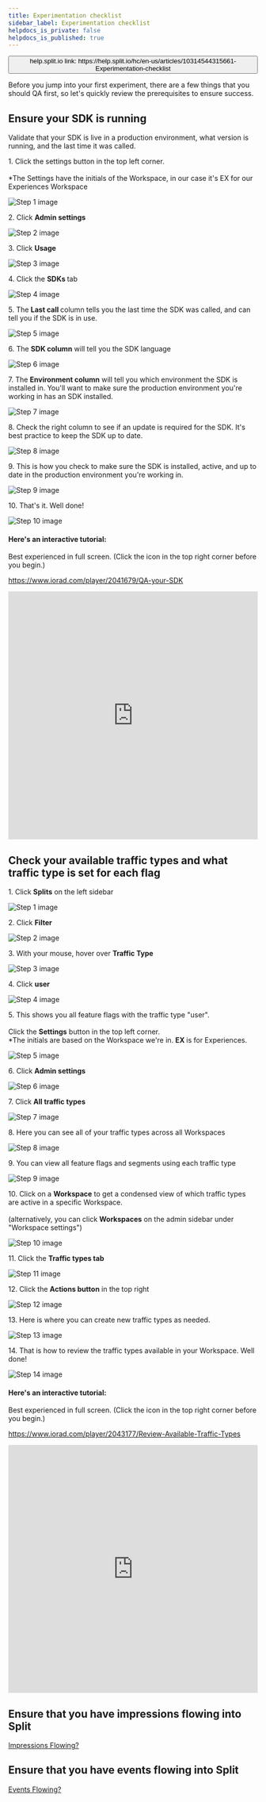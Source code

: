 ```yaml
---
title: Experimentation checklist
sidebar_label: Experimentation checklist
helpdocs_is_private: false
helpdocs_is_published: true
---
```


<p>
  <button style={{borderRadius:'8px', border:'1px', fontFamily:'Courier New', fontWeight:'800', textAlign:'left'}}> help.split.io link: https://help.split.io/hc/en-us/articles/10314544315661-Experimentation-checklist </button>
</p>

<p>
  Before you jump into your first experiment, there are a few things that you should QA first, so let's quickly review the prerequisites to ensure success.
</p>

## Ensure your SDK is running

<p>
  Validate that your SDK is live in a production environment, what version is running, and the last time it was called.
</p>
<div style={{maxWidth: '100%', width: '800px', margin: '0 auto'}}>
  <div style={{display: 'none'}}>
    <p style={{fontSize: '15px', lineHeight: '136%', marginTop: '59px', marginBottom: '51px'}}>
      1. Click the settings button in the top left corner.<br />
      <br />
      *The Settings have the initials of the Workspace, in our case it's EX
      for our Experiences Workspace
    </p>
    <p style={{textAlign: 'center'}}>
      <img style={{maxWidth: '100%', maxHeight: '100%', border: 'none'}} src="https://www.iorad.com/api/tutorial/stepScreenshot?tutorial_id=2041679&amp;step_number=1&amp;width=800&amp;height=600&amp;mobile_width=450&amp;mobile_height=400&amp;apply_resize=true&amp;min_zoom=0.5" alt="Step 1 image" />
    </p>
    <p style={{fontSize: '15px', lineHeight: '136%', marginTop: '59px', marginBottom: '51px'}}>
      2. Click
      <strong>Admin settings</strong>
    </p>
    <p style={{textAlign: 'center'}}>
      <img src="https://www.iorad.com/api/tutorial/stepScreenshot?tutorial_id=2041679&amp;step_number=2&amp;width=800&amp;height=600&amp;mobile_width=450&amp;mobile_height=400&amp;apply_resize=true&amp;min_zoom=0.5" alt="Step 2 image" />
    </p>
    <p style={{fontSize: '15px', lineHeight: '136%', marginTop: '59px', marginBottom: '51px'}}>
      3. Click
      <strong>Usage</strong>
    </p>
    <p style={{textAlign: 'center'}}>
      <img src="https://www.iorad.com/api/tutorial/stepScreenshot?tutorial_id=2041679&amp;step_number=3&amp;width=800&amp;height=600&amp;mobile_width=450&amp;mobile_height=400&amp;apply_resize=true&amp;min_zoom=0.5" alt="Step 3 image" />
    </p>
    <p style={{fontSize: '15px', lineHeight: '136%', marginTop: '59px', marginBottom: '51px'}}>
      4. Click the
      <strong>SDKs </strong>tab
    </p>
    <p style={{textAlign: 'center'}}>
      <img src="https://www.iorad.com/api/tutorial/stepScreenshot?tutorial_id=2041679&amp;step_number=4&amp;width=800&amp;height=600&amp;mobile_width=450&amp;mobile_height=400&amp;apply_resize=true&amp;min_zoom=0.5" alt="Step 4 image" />
    </p>
    <p style={{fontSize: '15px', lineHeight: '136%', marginTop: '59px', marginBottom: '51px'}}>
      5. The
      <strong>Last call </strong>column
      tells you the last time the SDK was called, and can tell you if the SDK
      is in use.
    </p>
    <p style={{textAlign: 'center'}}>
      <img src="https://www.iorad.com/api/tutorial/stepScreenshot?tutorial_id=2041679&amp;step_number=5&amp;width=800&amp;height=600&amp;mobile_width=450&amp;mobile_height=400&amp;apply_resize=true&amp;min_zoom=0.5" alt="Step 5 image" />
    </p>
    <p style={{fontSize: '15px', lineHeight: '136%', marginTop: '59px', marginBottom: '51px'}}>
      6. The
      <strong>SDK column</strong>
      will tell you the SDK language
    </p>
    <p style={{textAlign: 'center'}}>
      <img src="https://www.iorad.com/api/tutorial/stepScreenshot?tutorial_id=2041679&amp;step_number=6&amp;width=800&amp;height=600&amp;mobile_width=450&amp;mobile_height=400&amp;apply_resize=true&amp;min_zoom=0.5" alt="Step 6 image" />
    </p>
    <p style={{fontSize: '15px', lineHeight: '136%', marginTop: '59px', marginBottom: '51px'}}>
      7. The
      <strong>Environment column</strong>
      will tell you which environment the SDK is installed in. You'll want
      to make sure the production environment you're working in has an SDK
      installed.
    </p>
    <p style={{textAlign: 'center'}}>
      <img src="https://www.iorad.com/api/tutorial/stepScreenshot?tutorial_id=2041679&amp;step_number=7&amp;width=800&amp;height=600&amp;mobile_width=450&amp;mobile_height=400&amp;apply_resize=true&amp;min_zoom=0.5" alt="Step 7 image" />
    </p>
    <p style={{fontSize: '15px', lineHeight: '136%', marginTop: '59px', marginBottom: '51px'}}>
      8. Check the right column to see if an update is required for the SDK.
      It's best practice to keep the SDK up to date.
    </p>
    <p style={{textAlign: 'center'}}>
      <img src="https://www.iorad.com/api/tutorial/stepScreenshot?tutorial_id=2041679&amp;step_number=8&amp;width=800&amp;height=600&amp;mobile_width=450&amp;mobile_height=400&amp;apply_resize=true&amp;min_zoom=0.5" alt="Step 8 image" />
    </p>
    <p style={{fontSize: '15px', lineHeight: '136%', marginTop: '59px', marginBottom: '51px'}}>
      9. This is how you check to make sure the SDK is installed, active, and
      up to date in the production environment you're working in.
    </p>
    <p style={{textAlign: 'center'}}>
      <img src="https://www.iorad.com/api/tutorial/stepScreenshot?tutorial_id=2041679&amp;step_number=9&amp;width=800&amp;height=600&amp;mobile_width=450&amp;mobile_height=400&amp;apply_resize=true&amp;min_zoom=0.5" alt="Step 9 image" />
    </p>
    <p style={{fontSize: '15px', lineHeight: '136%', marginTop: '59px', marginBottom: '51px'}}>10. That's it. Well done!</p>
    <p style={{textAlign: 'center'}}>
      <img src="https://www.iorad.com/api/tutorial/stepScreenshot?tutorial_id=2041679&amp;step_number=10&amp;width=800&amp;height=600&amp;mobile_width=450&amp;mobile_height=400&amp;apply_resize=true&amp;min_zoom=0.5" alt="Step 10 image" />
    </p>
  </div>
</div>

#### Here's an interactive tutorial:

Best experienced in full screen. (Click the icon in the top right corner before you begin.)

<p style={{display: 'none'}}>
  <a href="https://www.iorad.com/player/2041679/QA-your-SDK" target="_blank" rel="noopener">https://www.iorad.com/player/2041679/QA-your-SDK</a>
</p>
<p>
  <iframe style={{width: '100%', height: '500px'}} src="https://www.iorad.com/player/2041679/QA-your-SDK?src=iframe&amp;oembed=1" width="100%" height="500px" frameborder="0" allowfullscreen="allowfullscreen"></iframe>
</p>

## Check your available traffic types and what traffic type is set for each flag

<div>
  <div style={{display: 'none'}}>
    <p style={{fontSize: '15px', lineHeight: '136%', marginTop: '59px', marginBottom: '51px'}}>
      1. Click
      <strong>Splits</strong>
      on the left sidebar
    </p>
    <p style={{textAlign: 'center'}}>
      <img src="https://www.iorad.com/api/tutorial/stepScreenshot?tutorial_id=2043177&amp;step_number=1&amp;width=800&amp;height=600&amp;mobile_width=450&amp;mobile_height=400&amp;apply_resize=true&amp;min_zoom=0.5" alt="Step 1 image" />
    </p>
    <p style={{fontSize: '15px', lineHeight: '136%', marginTop: '59px', marginBottom: '51px'}}>
      2. Click
      <strong>Filter</strong>
    </p>
    <p style={{textAlign: 'center'}}>
      <img src="https://www.iorad.com/api/tutorial/stepScreenshot?tutorial_id=2043177&amp;step_number=2&amp;width=800&amp;height=600&amp;mobile_width=450&amp;mobile_height=400&amp;apply_resize=true&amp;min_zoom=0.5" alt="Step 2 image" />
    </p>
    <p style={{fontSize: '15px', lineHeight: '136%', marginTop: '59px', marginBottom: '51px'}}>
      3. With your mouse, hover over
      <strong>Traffic Type</strong>
    </p>
    <p style={{textAlign: 'center'}}>
      <img src="https://www.iorad.com/api/tutorial/stepScreenshot?tutorial_id=2043177&amp;step_number=3&amp;width=800&amp;height=600&amp;mobile_width=450&amp;mobile_height=400&amp;apply_resize=true&amp;min_zoom=0.5" alt="Step 3 image" />
    </p>
    <p style={{fontSize: '15px', lineHeight: '136%', marginTop: '59px', marginBottom: '51px'}}>
      4. Click
      <strong>user</strong>
    </p>
    <p style={{textAlign: 'center'}}>
      <img src="https://www.iorad.com/api/tutorial/stepScreenshot?tutorial_id=2043177&amp;step_number=4&amp;width=800&amp;height=600&amp;mobile_width=450&amp;mobile_height=400&amp;apply_resize=true&amp;min_zoom=0.5" alt="Step 4 image" />
    </p>
    <p style={{fontSize: '15px', lineHeight: '136%', marginTop: '59px', marginBottom: '51px'}}>
      5. This shows you all feature flags with the traffic type "user".<br />
      <br />
      Click the
      <strong>Settings</strong>
      button in the top left corner.<br />
      *The initials are based on the Workspace we're in.
      <strong>EX </strong>is for
      Experiences.
    </p>
    <p style={{textAlign: 'center'}}>
      <img src="https://www.iorad.com/api/tutorial/stepScreenshot?tutorial_id=2043177&amp;step_number=5&amp;width=800&amp;height=600&amp;mobile_width=450&amp;mobile_height=400&amp;apply_resize=true&amp;min_zoom=0.5" alt="Step 5 image" />
    </p>
    <p style={{fontSize: '15px', lineHeight: '136%', marginTop: '59px', marginBottom: '51px'}}>
      6. Click
      <strong>Admin settings</strong>
    </p>
    <p style={{textAlign: 'center'}}>
      <img src="https://www.iorad.com/api/tutorial/stepScreenshot?tutorial_id=2043177&amp;step_number=6&amp;width=800&amp;height=600&amp;mobile_width=450&amp;mobile_height=400&amp;apply_resize=true&amp;min_zoom=0.5" alt="Step 6 image" />
    </p>
    <p style={{fontSize: '15px', lineHeight: '136%', marginTop: '59px', marginBottom: '51px'}}>
      7. Click
      <strong>All traffic types</strong>
    </p>
    <p style={{textAlign: 'center'}}>
      <img src="https://www.iorad.com/api/tutorial/stepScreenshot?tutorial_id=2043177&amp;step_number=7&amp;width=800&amp;height=600&amp;mobile_width=450&amp;mobile_height=400&amp;apply_resize=true&amp;min_zoom=0.5" alt="Step 7 image" />
    </p>
    <p style={{fontSize: '15px', lineHeight: '136%', marginTop: '59px', marginBottom: '51px'}}>
      8. Here you can see all of your traffic types across all Workspaces
    </p>
    <p style={{textAlign: 'center'}}>
      <img src="https://www.iorad.com/api/tutorial/stepScreenshot?tutorial_id=2043177&amp;step_number=8&amp;width=800&amp;height=600&amp;mobile_width=450&amp;mobile_height=400&amp;apply_resize=true&amp;min_zoom=0.5" alt="Step 8 image" />
    </p>
    <p style={{fontSize: '15px', lineHeight: '136%', marginTop: '59px', marginBottom: '51px'}}>
      9. You can view all feature flags and segments using each traffic type
    </p>
    <p style={{textAlign: 'center'}}>
      <img src="https://www.iorad.com/api/tutorial/stepScreenshot?tutorial_id=2043177&amp;step_number=9&amp;width=800&amp;height=600&amp;mobile_width=450&amp;mobile_height=400&amp;apply_resize=true&amp;min_zoom=0.5" alt="Step 9 image" />
    </p>
    <p style={{fontSize: '15px', lineHeight: '136%', marginTop: '59px', marginBottom: '51px'}}>
      10. Click on a
      <strong>Workspace</strong>
      to get a condensed view of which traffic types are active in a specific
      Workspace.<br />
      <br />
      (alternatively, you can click
      <strong>Workspaces</strong>
      on the admin sidebar under "Workspace settings")
    </p>
    <p style={{textAlign: 'center'}}>
      <img src="https://www.iorad.com/api/tutorial/stepScreenshot?tutorial_id=2043177&amp;step_number=10&amp;width=800&amp;height=600&amp;mobile_width=450&amp;mobile_height=400&amp;apply_resize=true&amp;min_zoom=0.5" alt="Step 10 image" />
    </p>
    <p style={{fontSize: '15px', lineHeight: '136%', marginTop: '59px', marginBottom: '51px'}}>
      11. Click the
      <strong>Traffic types tab</strong>
    </p>
    <p style={{textAlign: 'center'}}>
      <img src="https://www.iorad.com/api/tutorial/stepScreenshot?tutorial_id=2043177&amp;step_number=11&amp;width=800&amp;height=600&amp;mobile_width=450&amp;mobile_height=400&amp;apply_resize=true&amp;min_zoom=0.5" alt="Step 11 image" />
    </p>
    <p style={{fontSize: '15px', lineHeight: '136%', marginTop: '59px', marginBottom: '51px'}}>
      12. Click the
      <strong>Actions button</strong>
      in the top right
    </p>
    <p style={{textAlign: 'center'}}>
      <img src="https://www.iorad.com/api/tutorial/stepScreenshot?tutorial_id=2043177&amp;step_number=12&amp;width=800&amp;height=600&amp;mobile_width=450&amp;mobile_height=400&amp;apply_resize=true&amp;min_zoom=0.5" alt="Step 12 image" />
    </p>
    <p style={{fontSize: '15px', lineHeight: '136%', marginTop: '59px', marginBottom: '51px'}}>
      13. Here is where you can create new traffic types as needed.
    </p>
    <p style={{textAlign: 'center'}}>
      <img src="https://www.iorad.com/api/tutorial/stepScreenshot?tutorial_id=2043177&amp;step_number=13&amp;width=800&amp;height=600&amp;mobile_width=450&amp;mobile_height=400&amp;apply_resize=true&amp;min_zoom=0.5" alt="Step 13 image" />
    </p>
    <p style={{fontSize: '15px', lineHeight: '136%', marginTop: '59px', marginBottom: '51px'}}>
      14. That is how to review the traffic types available in your Workspace.
      Well done!
    </p>
    <p style={{textAlign: 'center'}}>
      <img src="https://www.iorad.com/api/tutorial/stepScreenshot?tutorial_id=2043177&amp;step_number=14&amp;width=800&amp;height=600&amp;mobile_width=450&amp;mobile_height=400&amp;apply_resize=true&amp;min_zoom=0.5" alt="Step 14 image" />
    </p>
  </div>
</div>

#### Here's an interactive tutorial:

Best experienced in full screen. (Click the icon in the top right corner before you begin.)

<p style={{display: 'none'}}>
  <a href="https://www.iorad.com/player/2043177/Review-Available-Traffic-Types" target="_blank" rel="noopener">https://www.iorad.com/player/2043177/Review-Available-Traffic-Types</a>
</p>
<p>
  <iframe style={{width: '100%', height: '500px'}} src="https://www.iorad.com/player/2043177/Review-Available-Traffic-Types?src=iframe&amp;oembed=1" width="100%" height="500px" frameborder="0" allowfullscreen="allowfullscreen"></iframe>
</p>

## Ensure that you have impressions flowing into Split

<p>
  <a href="https://www.iorad.com/player/1935862/Live-Tail---Data-Export#trysteps-1" target="_blank" rel="noopener">Impressions Flowing?</a>
</p>

## Ensure that you have events flowing into Split

<p>
  <a href="https://www.iorad.com/player/2046794/Live-Tail-Events-QA" target="_blank" rel="noopener">Events Flowing?</a>
</p>